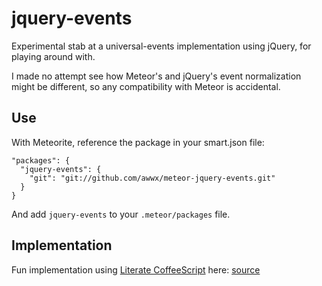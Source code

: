 # jquery-events

Experimental stab at a universal-events implementation using jQuery,
for playing around with.

I made no attempt see how Meteor's and jQuery's event normalization
might be different, so any compatibility with Meteor is accidental.


## Use

With Meteorite, reference the package in your smart.json file:

````
"packages": {
  "jquery-events": {
    "git": "git://github.com/awwx/meteor-jquery-events.git"
  }
}
````

And add `jquery-events` to your `.meteor/packages` file.


## Implementation

Fun implementation using
[Literate CoffeeScript](http://coffeescript.org/#literate)
here: [source](blob/master/jquery-events.md)
